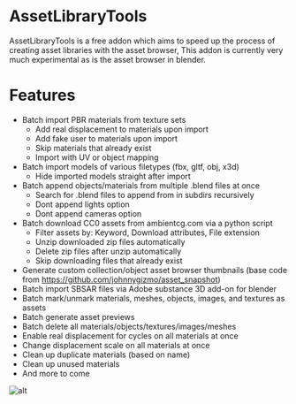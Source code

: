 # AssetLibraryTools

AssetLibraryTools is a free addon which aims to speed up the process of creating asset libraries with the asset browser, This addon is currently very much experimental as is the asset browser in blender.

# Features
* Batch import PBR materials from texture sets
  * Add real displacement to materials upon import
  * Add fake user to materials upon import
  * Skip materials that already exist
  * Import with UV or object mapping
* Batch import models of various filetypes (fbx, gltf, obj, x3d)
  * Hide imported models straight after import
* Batch append objects/materials from multiple .blend files at once
  * Search for .blend files to append from in subdirs recursively
  * Dont append lights option
  * Dont append cameras option
* Batch download CC0 assets from ambientcg.com via a python script
  * Filter assets by: Keyword, Download attributes, File extension
  * Unzip downloaded zip files automatically
  * Delete zip files after unzip automatically
  * Skip downloading files that already exist
* Generate custom collection/object asset browser thumbnails (base code from https://github.com/johnnygizmo/asset_snapshot)
* Batch import SBSAR files via Adobe substance 3D add-on for blender
* Batch mark/unmark materials, meshes, objects, images, and textures as assets
* Batch generate asset previews
* Batch delete all materials/objects/textures/images/meshes
* Enable real displacement for cycles on all materials at once
* Change displacement scale on all materials at once
* Clean up duplicate materials (based on name)
* Clean up unused materials
* And more to come

![alt](https://user-images.githubusercontent.com/65134690/138753452-d354f9ec-fe30-4a73-b5a4-8f74ee03063a.png)

